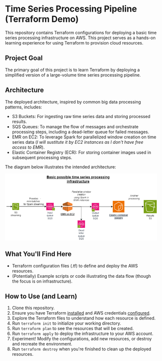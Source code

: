 # Time Series Processing Pipeline (Terraform Demo)

This repository contains Terraform configurations for deploying a basic time series processing infrastructure on AWS. This project serves as a hands-on learning experience for using Terraform to provision cloud resources.

## Project Goal

The primary goal of this project is to learn Terraform by deploying a simplified version of a large-volume time series processing pipeline.

## Architecture

The deployed architecture, inspired by common big data processing patterns, includes:

- S3 Buckets: For ingesting raw time series data and storing processed results.
- SQS Queues: To manage the flow of messages and orchestrate processing steps, including a dead-letter queue for failed messages.
- EMR on EC2: To leverage Spark for parallelized window creation on time series data (*I will sustitute it by EC2 instances as I don't have free access to EMR*).
- Elastic Container Registry (ECR): For storing container images used in subsequent processing steps.

The diagram below illustrates the intended architecture:

[![Architecture Diagram](docs/archi.png)](docs/archi.png)

## What You'll Find Here

- Terraform configuration files (.tf) to define and deploy the AWS resources.
- (Potentially) Example scripts or code illustrating the data flow (though the focus is on infrastructure).

## How to Use (and Learn)

1. Clone this repository.
2. Ensure you have Terraform [installed](https://developer.hashicorp.com/terraform/tutorials/aws-get-started/install-cli) and AWS credentials [configured](https://docs.aws.amazon.com/cli/v1/userguide/cli-chap-configure.html).
3. Explore the Terraform files to understand how each resource is defined.
4. Run `terraform init` to initialize your working directory.
5. Run `terraform plan` to see the resources that will be created.
6. Run `terraform apply` to deploy the infrastructure to your AWS account.
7. Experiment! Modify the configurations, add new resources, or destroy and recreate the environment.
8. Run `terraform destroy` when you're finished to clean up the deployed resources.